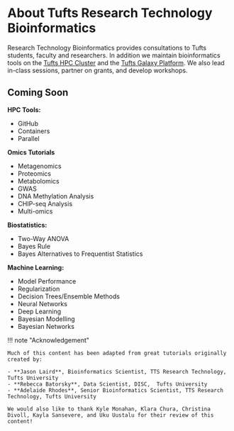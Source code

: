 # About Tufts Research Technology Bioinformatics

Research Technology Bioinformatics provides consultations to Tufts students, faculty and researchers. 
In addition we maintain bioinformatics tools on the [Tufts HPC Cluster](https://it.tufts.edu/high-performance-computing) and the [Tufts Galaxy Platform](https://galaxy.pax.tufts.edu). 
We also lead in-class sessions, partner on grants, and develop workshops.

## Coming Soon

**HPC Tools:**

- GitHub
- Containers
- Parallel

**Omics Tutorials**

- Metagenomics
- Proteomics
- Metabolomics
- GWAS
- DNA Methylation Analysis
- CHIP-seq Analysis
- Multi-omics

**Biostatistics:**

- Two-Way ANOVA
- Bayes Rule
- Bayes Alternatives to Frequentist Statistics

**Machine Learning:**

- Model Performance
- Regularization
- Decision Trees/Ensemble Methods
- Neural Networks
- Deep Learning
- Bayesian Modelling
- Bayesian Networks

!!! note "Acknowledgement"

    Much of this content has been adapted from great tutorials originally created by:
    
    - **Jason Laird**, Bioinformatics Scientist, TTS Research Technology, Tufts University
    - **Rebecca Batorsky**, Data Scientist, DISC,  Tufts University
    - **Adelaide Rhodes**, Senior Bioinformatics Scientist, TTS Research Technology, Tufts University
        
    We would also like to thank Kyle Monahan, Klara Chura, Christina Divoll, Kayla Sansevere, and Uku Uustalu for their review of this content!

